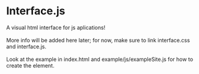# Interface.js
 A visual html interface for js aplications!
 <br><br>
 More info will be added here later; for now, make sure to link interface.css and interface.js.
 <br><br>
 Look at the example in index.html and example/js/exampleSite.js for how to create the element.
